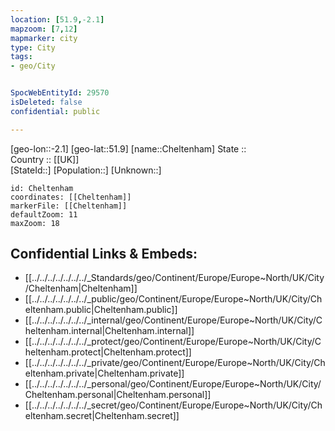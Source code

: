 ```yaml
---
location: [51.9,-2.1] 
mapzoom: [7,12] 
mapmarker: city 
type: City
tags:
- geo/City


SpocWebEntityId: 29570
isDeleted: false
confidential: public

---
```

[geo-lon::-2.1] 
[geo-lat::51.9] 
[name::Cheltenham] 
State ::  
Country :: [[UK]]  
[StateId::] 
[Population::] 
[Unknown::] 


```leaflet
id: Cheltenham
coordinates: [[Cheltenham]] 
markerFile: [[Cheltenham]] 
defaultZoom: 11 
maxZoom: 18
```


## Confidential Links & Embeds: 
- [[../../../../../../../_Standards/geo/Continent/Europe/Europe~North/UK/City/Cheltenham|Cheltenham]] 
- [[../../../../../../../_public/geo/Continent/Europe/Europe~North/UK/City/Cheltenham.public|Cheltenham.public]] 
- [[../../../../../../../_internal/geo/Continent/Europe/Europe~North/UK/City/Cheltenham.internal|Cheltenham.internal]] 
- [[../../../../../../../_protect/geo/Continent/Europe/Europe~North/UK/City/Cheltenham.protect|Cheltenham.protect]] 
- [[../../../../../../../_private/geo/Continent/Europe/Europe~North/UK/City/Cheltenham.private|Cheltenham.private]] 
- [[../../../../../../../_personal/geo/Continent/Europe/Europe~North/UK/City/Cheltenham.personal|Cheltenham.personal]] 
- [[../../../../../../../_secret/geo/Continent/Europe/Europe~North/UK/City/Cheltenham.secret|Cheltenham.secret]] 
